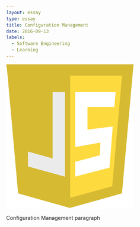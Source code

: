 ```yaml
---
layout: essay
type: essay
title: Configuration Management
date: 2016-09-13
labels:
  - Software Engineering
  - Learning
---
```


<img class="ui medium round floated right image" src="../images/javascript.png">

Configuration Management paragraph
